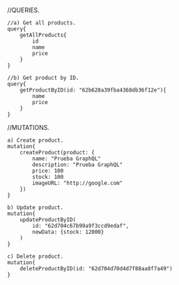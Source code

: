//QUERIES.

    //a) Get all products.
    query{
        getAllProducts{
            id
            name
            price
        }
    }

    //b) Get product by ID.
    query{
        getProductByID(id: "62b628a39fba4368db36f12e"){
            name
            price
        }
    }

//MUTATIONS.

    a) Create product.
    mutation{
        createProduct(product: {
            name: "Prueba GraphQL"
            description: "Prueba GraphQL"
            price: 100
            stock: 100
            imageURL: "http://google.com"
        })
    }

    b) Update product.
    mutation{
        updateProductByID(
            id: "62d704c67b99a9f3ccd9edaf", 
            newData: {stock: 12000}
        )
    }

    c) Delete product.
    mutation{
        deleteProductByID(id: "62d704d70d4d7f88aa8f7a49")
    }